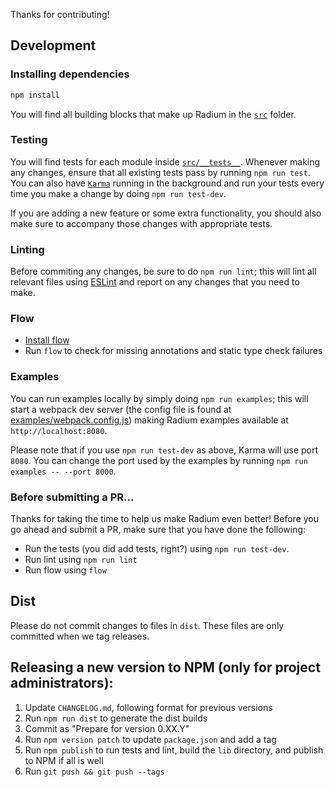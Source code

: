 Thanks for contributing!

## Development

### Installing dependencies

```bash
npm install
```

You will find all building blocks that make up Radium in the [`src`](src) folder.

### Testing

You will find tests for each module inside [`src/__tests__`](src/__tests__). Whenever making any changes, ensure that all existing tests pass by running `npm run test`. You can also have [`Karma`](http://karma-runner.github.io/) running in the background and run your tests every time you make a change by doing `npm run test-dev`.

If you are adding a new feature or some extra functionality, you should also make sure to accompany those changes with appropriate tests.

### Linting

Before commiting any changes, be sure to do `npm run lint`; this will lint all relevant files using [ESLint](http://eslint.org/) and report on any changes that you need to make.

### Flow

- [Install flow](http://flowtype.org/docs/getting-started.html#installing-flow)
- Run `flow` to check for missing annotations and static type check failures

### Examples

You can run examples locally by simply doing `npm run examples`; this will start a webpack dev server (the config file is found at [examples/webpack.config.js](examples/webpack.config.js)) making Radium examples available at `http://localhost:8080`.

Please note that if you use `npm run test-dev` as above, Karma will use port `8080`. You can change the port used by the examples by running `npm run examples -- --port 8000`.

### Before submitting a PR...

Thanks for taking the time to help us make Radium even better! Before you go ahead and submit a PR, make sure that you have done the following:
- Run the tests (you did add tests, right?) using `npm run test-dev`.
- Run lint using `npm run lint`
- Run flow using `flow`

## Dist

Please do not commit changes to files in `dist`. These files are only committed when we tag releases.

## Releasing a new version to NPM (only for project administrators):

1. Update `CHANGELOG.md`, following format for previous versions
2. Run `npm run dist` to generate the dist builds
3. Commit as "Prepare for version 0.XX.Y"
4. Run `npm version patch` to update `package.json` and add a tag
5. Run `npm publish` to run tests and lint, build the `lib` directory, and publish to NPM if all is well
6. Run `git push && git push --tags`
